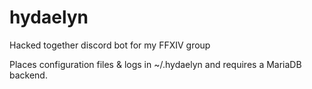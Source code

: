 # hydaelyn
Hacked together discord bot for my FFXIV group

Places configuration files & logs in ~/.hydaelyn and requires a MariaDB backend.
